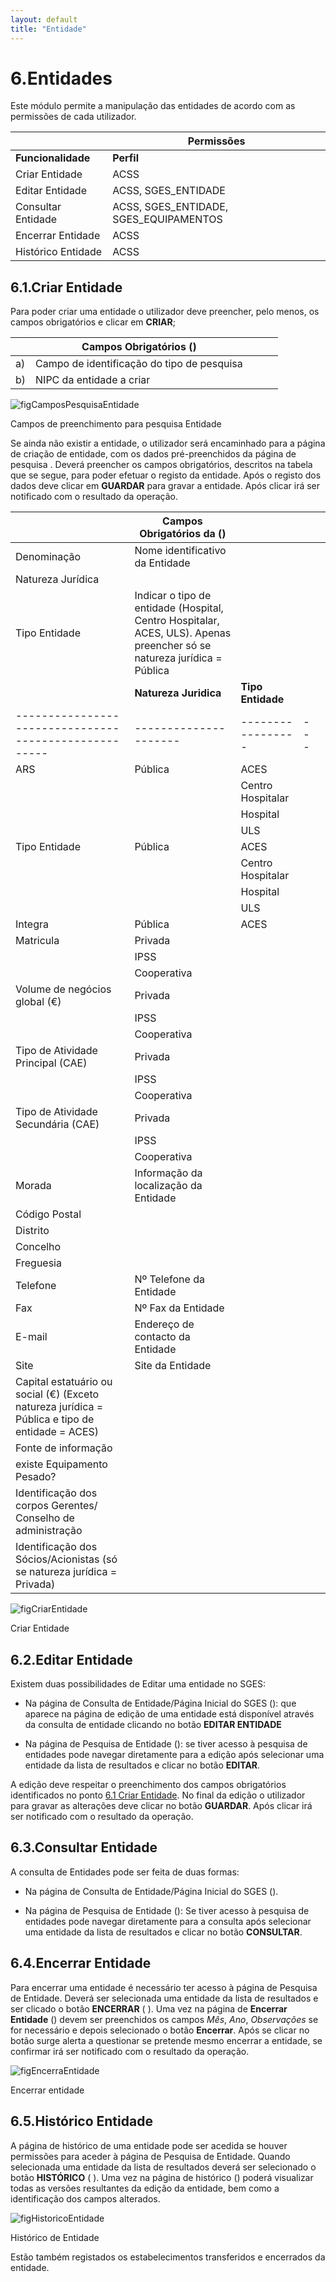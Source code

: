 ```yaml
---
layout: default
title: "Entidade"
---
```


# 6.Entidades

Este módulo permite a manipulação das entidades de acordo com as permissões de cada utilizador.

|  | Permissões               | 
|----|--------------------------------------------|
|**Funcionalidade** |**Perfil**|
| Criar Entidade | ACSS |
| Editar Entidade | ACSS, SGES_ENTIDADE |
| Consultar Entidade | ACSS, SGES_ENTIDADE, SGES_EQUIPAMENTOS |
| Encerrar Entidade | ACSS |
| Histórico Entidade | ACSS |

<p id="criarEntidade"></p>

## 6.1.Criar Entidade

Para poder criar uma entidade o utilizador deve preencher, pelo menos, os campos obrigatórios e clicar em **CRIAR**;

|  | Campos Obrigatórios ([](#figCamposPesquisaEntidade))               |   |   |   |
|----|--------------------------------------------|---|---|---|
| a) | Campo de identificação do tipo de pesquisa |   |   |   |
| b) | NIPC da entidade a criar |   |    |   |



![figCamposPesquisaEntidade](img/pages/6_1_1.jpg)

<p class="caption" id="figCamposPesquisaEntidade"> Campos de preenchimento para pesquisa Entidade </p>
  
  
Se ainda não existir a entidade, o utilizador será encaminhado para a página de criação de entidade, com os dados pré-preenchidos da página de pesquisa [](#figPesquisaEntidade). 
Deverá preencher os campos obrigatórios, descritos na tabela que se segue, para poder efetuar o registo da entidade.
Após o registo dos dados deve clicar em **GUARDAR** para gravar a entidade. Após clicar irá ser notificado com o resultado da operação.

|    | Campos Obrigatórios da ([](#figCriarEntidade))      |                     |                 |   |
|----|-----------------------------------------------------|---------------------|-----------------|---|
| Denominação                                         |    Nome identificativo da Entidade    |    |   |
| Natureza Jurídica                                   |                     |                 |   |
| Tipo Entidade |Indicar o tipo de entidade (Hospital, Centro Hospitalar, ACES, ULS). Apenas preencher só se natureza jurídica = Pública                   |                 |   |
|                                                     |**Natureza Juridica**|**Tipo Entidade**|   |
|-----------------------------------------------------|---------------------|-----------------|---|
| ARS                                                 |    Pública          |ACES             |   |
|                                                     |                     |Centro Hospitalar|   |
|                                                     |                     |Hospital         |   |
|                                                     |                     |ULS              |   |
| Tipo Entidade                                       |    Pública          |ACES             |   |
|                                                     |                     |Centro Hospitalar|   |
|                                                     |                     |Hospital         |   |
|                                                     |                 |ULS               |   |
| Integra                                             |    Pública      |ACES              |   |
| Matricula                                           |    Privada      |                  |   |
|                                                     |    IPSS         |                  |   |
|                                                     |  Cooperativa    |                  |   |
| Volume de negócios global (€)                       |    Privada      |                  |   |
|                                                     |    IPSS         |                  |   |
|                                                     |  Cooperativa    |                  |   |
| Tipo de Atividade Principal (CAE)                   |    Privada      |                  |   |
|                                                     |    IPSS         |                  |   |
|                                                     |    Cooperativa  |                  |   |
| Tipo de Atividade Secundária (CAE)                  |    Privada      |                  |   |
|                                                     |    IPSS         |                  |   |
|                                                     |    Cooperativa  |                  |   |
| Morada                                              |       Informação da localização da Entidade          |             |   |
| Código Postal                                       |                 |             |   |
| Distrito                                            |                 |             |   |
| Concelho                                            |                 |             |   |
| Freguesia                                           |                 |             |   |
| Telefone                                            | Nº Telefone da Entidade                |             |   |
| Fax                                                 | Nº Fax da Entidade                |             |   |
| E-mail                                              |        Endereço de contacto da Entidade         |             |   |
| Site                                                |        Site da Entidade         |             |   |
| Capital estatuário ou social (€) (Exceto natureza jurídica = Pública e tipo de entidade = ACES)|         |             |   |
| Fonte de informação                                 |                 |             |   |
| existe Equipamento Pesado?                          |                 |             |   |
| Identificação dos corpos Gerentes/ Conselho de administração    |     |             |   |
| Identificação dos Sócios/Acionistas (só se natureza jurídica = Privada) |     |     |   |


![figCriarEntidade](img/pages/6_1_2.jpg)

<p class="caption" id="figCriarEntidade">Criar Entidade </p>

<p id="alteraEntidade"></p>

## 6.2.Editar Entidade

Existem duas possibilidades de Editar uma entidade no SGES:

 - Na página de Consulta de Entidade/Página Inicial do SGES ([](#figPaginaEntradaEnt)):  que aparece na página de edição de uma entidade está disponível através da consulta de entidade clicando no botão **EDITAR ENTIDADE**  
	
 - Na página de Pesquisa de Entidade ([](#figPesquisaExEntidade)): se tiver acesso à pesquisa de entidades pode navegar diretamente para a edição após selecionar uma entidade da lista de resultados e clicar no botão **EDITAR**.

A edição deve respeitar o preenchimento dos campos obrigatórios identificados no ponto [6.1 Criar Entidade](#criar-entidade).
No final da edição o utilizador para gravar as alterações deve clicar no botão **GUARDAR**. Após clicar irá ser notificado com o resultado da operação.

<p id="consultaEntidade"></p>

## 6.3.Consultar Entidade

A consulta de Entidades pode ser feita de duas formas:

 - Na página de Consulta de Entidade/Página Inicial do SGES ([](#figPaginaEntradaEnt)).
	
 - Na página de Pesquisa de Entidade ([](#figPesquisaExEntidade)): Se tiver acesso à pesquisa de entidades pode navegar diretamente para a consulta após selecionar uma entidade da lista de resultados e clicar no botão **CONSULTAR**.

<p id="encerrarEntidade"></p>

## 6.4.Encerrar Entidade

Para encerrar uma entidade é necessário ter acesso à página de Pesquisa de Entidade. Deverá ser selecionada uma entidade da lista de resultados e ser clicado o botão **ENCERRAR** ([](#figPesquisaExEntidade) ).
Uma vez na página de **Encerrar Entidade** ([](#figEncerraEntidade)) devem ser preenchidos os campos *Mês*, *Ano*, *Observações* se for necessário e depois selecionado o botão **Encerrar**. 
Após se clicar no botão surge alerta a questionar se pretende mesmo encerrar a entidade, se confirmar irá ser notificado com o resultado da operação.

![figEncerraEntidade](img/pages/6_4_1.jpg)

<p class="caption" id="figEncerraEntidade"> Encerrar entidade</p>

<p id="historicoEntidade"></p>

## 6.5.Histórico Entidade

A página de histórico de uma entidade pode ser acedida se houver permissões para aceder à página de Pesquisa de Entidade. Quando selecionada uma entidade da lista de resultados deverá ser selecionado o botão **HISTÓRICO**  ([](#figPesquisaExEntidade) ).
Uma vez na página de histórico ([](#figHistoricoEntidade)) poderá visualizar todas as versões resultantes da edição da entidade, bem como a identificação dos campos alterados.

![figHistoricoEntidade](img/pages/6_5_1.jpg)

<p class="caption" id="figHistoricoEntidade"> Histórico de Entidade</p>

Estão também registados os estabelecimentos transferidos e encerrados da entidade. 